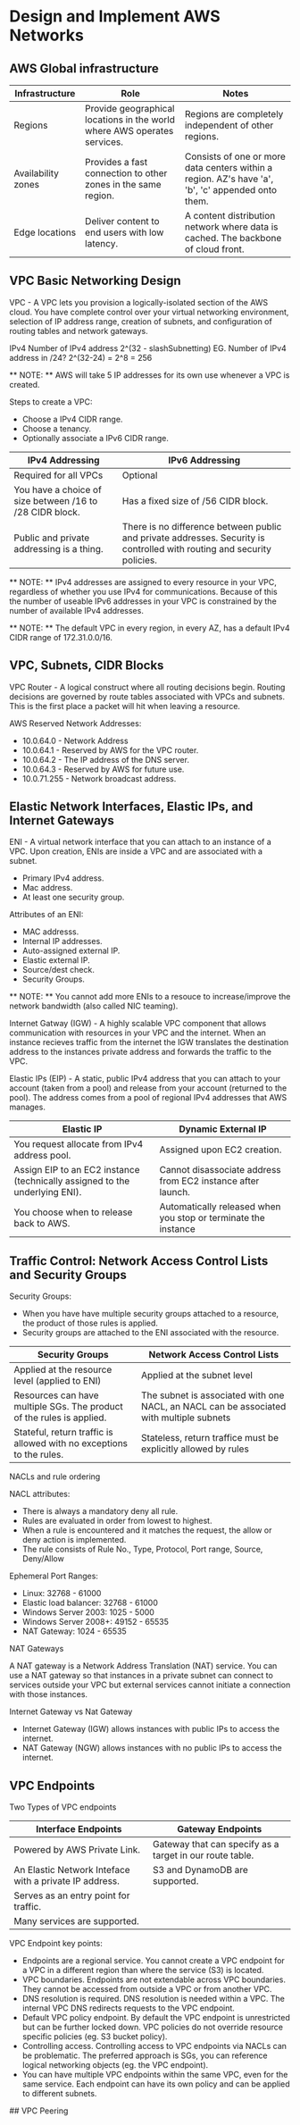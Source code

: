 # Design and Implement AWS Networks

## AWS Global infrastructure

| Infrastructure | Role | Notes |
| -------------- | ---- | ----- |
| Regions | Provide geographical locations in the world where AWS operates services. | Regions are completely independent of other regions. |
| Availability zones | Provides a fast connection to other zones in the same region. | Consists of one or more data centers within a region. AZ's have 'a', 'b', 'c' appended onto them. |
| Edge locations | Deliver content to end users with low latency. | A content distribution network where data is cached. The backbone of cloud front. |

## VPC Basic Networking Design

VPC - A VPC lets you provision a logically-isolated section of the AWS cloud. You have complete control over your virtual networking environment, selection of IP address range, creation of subnets, and configuration of routing tables and network gateways.

IPv4 Number of IPv4 address
2^(32 - slashSubnetting)
EG. Number of IPv4 address in /24?
2^(32-24) = 2^8 = 256

** NOTE: ** AWS will take 5 IP addresses for its own use whenever a VPC is created.

Steps to create a VPC:
* Choose a IPv4 CIDR range.
* Choose a tenancy.
* Optionally associate a IPv6 CIDR range.

| IPv4 Addressing | IPv6 Addressing |
| --------------- | --------------- |
| Required for all VPCs | Optional |
| You have a choice of size between /16 to /28 CIDR block. | Has a fixed size of /56 CIDR block. |
| Public and private addressing is a thing. | There is no difference between public and private addresses. Security is controlled with routing and security policies. |

** NOTE: ** IPv4 addresses are assigned to every resource in your VPC, regardless of whether you use IPv4 for communications. Because of this the number of useable IPv6 addresses in your VPC is constrained by the number of available IPv4 addresses.

** NOTE: ** The default VPC in every region, in every AZ, has a default IPv4 CIDR range of 172.31.0.0/16.

## VPC, Subnets, CIDR Blocks

VPC Router - A logical construct where all routing decisions begin. Routing decisions are governed by route tables associated with VPCs and subnets. This is the first place a packet will hit when leaving a resource.

AWS Reserved Network Addresses:
* 10.0.64.0 - Network Address
* 10.0.64.1 - Reserved by AWS for the VPC router.
* 10.0.64.2 - The IP address of the DNS server.
* 10.0.64.3 - Reserved by AWS for future use.
* 10.0.71.255 - Network broadcast address.

## Elastic Network Interfaces, Elastic IPs, and Internet Gateways

ENI - A virtual network interface that you can attach to an instance of a VPC. Upon creation, ENIs are inside a VPC and are associated with a subnet.
* Primary IPv4 address.
* Mac address.
* At least one security group.

Attributes of an ENI:
* MAC addresss.
* Internal IP addresses.
* Auto-assigned external IP.
* Elastic external IP.
* Source/dest check.
* Security Groups.

** NOTE: ** You cannot add more ENIs to a resouce to increase/improve the network bandwidth (also called NIC teaming).

Internet Gatway (IGW) - A highly scalable VPC component that allows communication with resources in your VPC and the internet. When an instance recieves traffic from the internet the IGW translates the destination address to the instances private address and forwards the traffic to the VPC.

Elastic IPs (EIP) - A static, public IPv4 address that you can attach to your account (taken from a pool) and release from your account (returned to the pool). The address comes from a pool of regional IPv4 addresses that AWS manages.

| Elastic IP | Dynamic External IP |
| ---------- | ------------------- |
| You request allocate from IPv4 address pool. | Assigned upon EC2 creation. |
| Assign EIP to an EC2 instance (technically assigned to the underlying ENI). | Cannot disassociate address from EC2 instance after launch. |
| You choose when to release back to AWS. | Automatically released when you stop or terminate the instance |

## Traffic Control: Network Access Control Lists and Security Groups

Security Groups:
* When you have have multiple security groups attached to a resource, the product of those rules is applied.
* Security groups are attached to the ENI associated with the resource.

| Security Groups | Network Access Control Lists |
| --------------- | ---------------------------- |
| Applied at the resource level (applied to ENI) | Applied at the subnet level |
| Resources can have multiple SGs. The product of the rules is applied. | The subnet is associated with one NACL, an NACL can be associated with multiple subnets |
| Stateful, return traffic is allowed with no exceptions to the rules. | Stateless, return traffice must be explicitly allowed by rules |

NACLs and rule ordering

NACL attributes:
* There is always a mandatory deny all rule.
* Rules are evaluated in order from lowest to highest.
* When a rule is encountered and it matches the request, the allow or deny action is implemented.
* The rule consists of Rule No., Type, Protocol, Port range, Source, Deny/Allow 

Ephemeral Port Ranges:
* Linux: 32768 - 61000
* Elastic load balancer: 32768 - 61000
* Windows Server 2003: 1025 - 5000
* Windows Server 2008+: 49152 - 65535
* NAT Gateway: 1024 - 65535

NAT Gateways

A NAT gateway is a Network Address Translation (NAT) service. You can use a NAT gateway so that instances in a private subnet can connect to services outside your VPC but external services cannot initiate a connection with those instances.

Internet Gateway vs Nat Gateway
* Internet Gateway (IGW) allows instances with public IPs to access the internet.
* NAT Gateway (NGW) allows instances with no public IPs to access the internet.

## VPC Endpoints

Two Types of VPC endpoints

| Interface Endpoints | Gateway Endpoints |
| ------------------- | ----------------- |
| Powered by AWS Private Link. | Gateway that can specify as a target in our route table. |
| An Elastic Network Inteface with a private IP address. | S3 and DynamoDB are supported. |
| Serves as an entry point for traffic. |  |
| Many services are supported. |  |

VPC Endpoint key points:
* Endpoints are a regional service. You cannot create a VPC endpoint for a VPC in a different region than where the service (S3) is located.
* VPC boundaries. Endpoints are not extendable across VPC boundaries. They cannot be accessed from outside a VPC or from another VPC.
* DNS resolution is required. DNS resolution is needed within a VPC. The internal VPC DNS redirects requests to the VPC endpoint.
* Default VPC policy endpoint. By default the VPC endpoint is unrestricted but can be further locked down. VPC policies do not override resource specific policies (eg. S3 bucket policy).
* Controlling access. Controlling access to VPC endpoints via NACLs can be problematic. The preferred approach is SGs, you can reference logical networking objects (eg. the VPC endpoint).
* You can have multiple VPC endpoints within the same VPC, even for the same service. Each endpoint can have its own policy and can be applied to different subnets.

## VPC Peering

